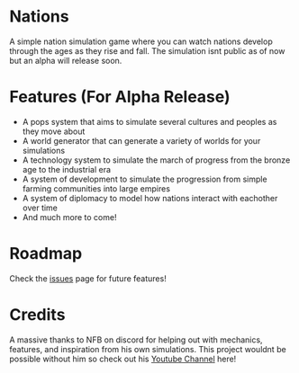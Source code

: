 # Nations
A simple nation simulation game where you can watch nations develop through the ages as they rise and fall. The simulation isnt public as of now but an alpha will release soon.
# Features (For Alpha Release)
- A pops system that aims to simulate several cultures and peoples as they move about
- A world generator that can generate a variety of worlds for your simulations
- A technology system to simulate the march of progress from the bronze age to the industrial era
- A system of development to simulate the progression from simple farming communities into large empires
- A system of diplomacy to model how nations interact with eachother over time
- And much more to come!
# Roadmap
Check the [issues](https://github.com/LonelyFear/Nations-Unity/issues) page for future features!
# Credits
A massive thanks to NFB on discord for helping out with mechanics, features, and inspiration from his own simulations. This project wouldnt be possible without him so check out his [Youtube Channel](https://www.youtube.com/@FWHSimulator) here!
